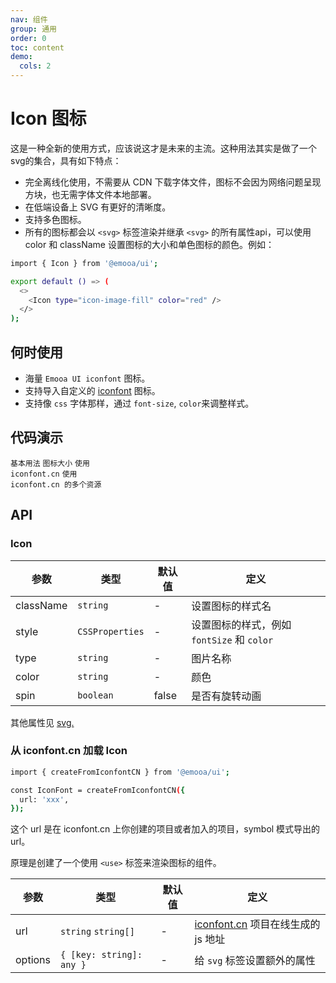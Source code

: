 ```yaml
---
nav: 组件
group: 通用
order: 0
toc: content
demo:
  cols: 2
---
```


# Icon 图标

这是一种全新的使用方式，应该说这才是未来的主流。这种用法其实是做了一个svg的集合，具有如下特点：

- 完全离线化使用，不需要从 CDN 下载字体文件，图标不会因为网络问题呈现方块，也无需字体文件本地部署。
- 在低端设备上 SVG 有更好的清晰度。
- 支持多色图标。
- 所有的图标都会以 `<svg>` 标签渲染并继承 `<svg>` 的所有属性api，可以使用 color 和 className 设置图标的大小和单色图标的颜色。例如：

```bash
import { Icon } from '@emooa/ui';

export default () => (
  <>
    <Icon type="icon-image-fill" color="red" />
  </>
);

```

## 何时使用

- 海量 `Emooa UI iconfont` 图标。  
- 支持导入自定义的 [iconfont](https://www.iconfont.cn/) 图标。  
- 支持像 `css` 字体那样，通过 `font-size`, `color`来调整样式。  




## 代码演示

<code src="../../packages/ui/examples/icon/basic.tsx" description="支持自定义图标颜色。">基本用法</code>
<code src="../../packages/ui/examples/icon/size.tsx" description="支持设置图标大小。">图标大小</code>
<code src="../../packages/ui/examples/icon/iconfont.tsx" description="对于使用 [iconfont.cn](https://www.iconfont.cn/) 的用户，通过设置 `createFromIconfontCN` 方法参数对象中的 `url` 字段， 即可轻松地使用已有项目中的图标。">使用 iconfont.cn</code>
<code src="../../packages/ui/examples/icon/iconfont2.tsx" description="`url` 可引用多个资源，用户可灵活的管理 [iconfont.cn](https://www.iconfont.cn/) 图标。如果资源的图标出现重名，会按照数组顺序进行覆盖。">使用 iconfont.cn 的多个资源</code>


## API

### Icon

| **参数** | **类型** | **默认值** | **定义** |
| --- | --- | --- | --- |
| className | `string`              | -       | 设置图标的样式名                              |
| style     | `CSSProperties`       | -       | 设置图标的样式，例如 `fontSize` 和 `color`	   |
| type      | `string`              | -       | 图片名称	                                 	    |
| color     | `string`              | -       | 颜色	                                 	    |
| spin      | `boolean`             | false   | 是否有旋转动画	                         	    |

其他属性见 [svg.](https://developer.mozilla.org/en-US/docs/Web/SVG/Attribute)


### 从 iconfont.cn 加载 Icon

```bash
import { createFromIconfontCN } from '@emooa/ui';

const IconFont = createFromIconfontCN({
  url: 'xxx',
});

```
这个 url 是在 iconfont.cn 上你创建的项目或者加入的项目，symbol 模式导出的 url。

原理是创建了一个使用 `<use>` 标签来渲染图标的组件。

| **参数** | **类型** | **默认值** | **定义** |
| --- | --- | --- | --- |
| url       | `string` `string[]`            | -  | [iconfont.cn](https://www.iconfont.cn/) 项目在线生成的 js 地址 |
| options   | `{ [key: string]: any }`       | -  | 给 `svg` 标签设置额外的属性	                                   |
